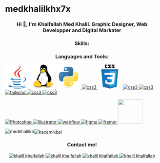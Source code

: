 # medkhalilkhx7x
<!DOCTYPE html>
<html lang="en">
<head>
    <meta charset="UTF-8">
    <meta name="viewport" content="width=device-width, initial-scale=1.0">
    
</head>
<body>
    
   
<h3 align="center"> Hi 👋, I'm Khalfallah Med Khalil. Graphic Designer, Web Developper and Digital Markater </h3>













<h3 align="center">Skills:</h3>
<p align="left">
<h3 align="center">Languages and Tools:</h3>
<p align="left">
 <a href="https://www.java.com" target="_blank" rel="noreferrer"> <img src="https://raw.githubusercontent.com/devicons/devicon/master/icons/java/java-original.svg" alt="java" width="80" height="80"/> </a>
     <a href="https://www.linux.org/" target="_blank" rel="noreferrer"> <img src="https://raw.githubusercontent.com/devicons/devicon/master/icons/linux/linux-original.svg" alt="linux" width="80" height="80"/> </a>
<a href="https://www.python.org" target="_blank" rel="noreferrer"> <img src="https://raw.githubusercontent.com/devicons/devicon/master/icons/python/python-original.svg" alt="python" width="80" height="80"/> </a>
      <a href="https://www.w3schools.com/html/" target="_blank" rel="noreferrer"> <img src="https://cdn.jsdelivr.net/gh/devicons/devicon@latest/icons/html5/html5-original.svg"  alt="css3" width="80" height="80"/> </a> 
 <a href="https://www.w3schools.com/css/" target="_blank" rel="noreferrer"> <img src="https://raw.githubusercontent.com/devicons/devicon/master/icons/css3/css3-original-wordmark.svg" alt="css3" width="80" height="80"/> </a> 
     <a href="https://www.w3schools.com/js/" target="_blank" rel="noreferrer">  <img src="https://cdn.jsdelivr.net/gh/devicons/devicon@latest/icons/javascript/javascript-original.svg" 
            alt="css3" width="80" height="80"/> </a> 
            <a href="https://www.w3schools.com/bootstrap/" target="_blank" rel="noreferrer"> 
            <img src="https://cdn.jsdelivr.net/gh/devicons/devicon@latest/icons/bootstrap/bootstrap-original.svg"  alt="css3" width="80" height="80"/> </a> 
            <a href="https://tailwindcss.com/" target="_blank" rel="noreferrer"> <img src="https://www.vectorlogo.zone/logos/tailwindcss/tailwindcss-icon.svg" alt="tailwind" width="80" height="80"/> </a>
     <a href="https://www.w3schools.com/react/" target="_blank" rel="noreferrer"> 
            <img src="https://cdn.jsdelivr.net/gh/devicons/devicon@latest/icons/react/react-original.svg"
            alt="css3" width="80" height="80"/> </a> 
     <a href="https://www.w3schools.com/git/" target="_blank" rel="noreferrer"> 
            <img src="https://cdn.jsdelivr.net/gh/devicons/devicon@latest/icons/git/git-plain-wordmark.svg" 
        alt="css3" width="80" height="80"/> </a> 
 
 <a href="https://www.photoshop.com/en" target="_blank" rel="noreferrer"> <img src="https://cdn.jsdelivr.net/gh/devicons/devicon@latest/icons/photoshop/photoshop-original.svg" alt="Photoshop" width="80" height="80"/> </a>
<a href="https://www.Illustrator.com/en" target="_blank" rel="noreferrer"> <img src="https://cdn.jsdelivr.net/gh/devicons/devicon@latest/icons/illustrator/illustrator-plain.svg"  alt="Illustrator" width="80" height="80"/> </a>
<a href="https://webflow.com/made-in-webflow" target="_blank" rel="noreferrer"> <img src="https://www.vectorlogo.zone/logos/webflow/webflow-icon.svg" alt="webflow" width="80" height="80" /> </a>
 <a href="https://www.figma.com/" target="_blank" rel="noreferrer"> <img src="https://www.vectorlogo.zone/logos/figma/figma-icon.svg" alt="figma" width="80" height="80"/> </a>
  <a href="https://www.framer.com/" target="_blank" rel="noreferrer"> <img src="https://www.vectorlogo.zone/logos/framer/framer-icon.svg" alt="framer" width="80" height="80"/> </a> 
  <a href= "https://wordpress.com/" target="_blank" rel="noreferrer"> <img src="https://cdn.jsdelivr.net/gh/devicons/devicon@latest/icons/wordpress/wordpress-plain-wordmark.svg" width="80" height="80"/></a>
</p>

<p><img align="left" src="https://github-readme-stats.vercel.app/api/top-langs?username=medkhalilkh&theme=blueberry&count_private=true&hide_border=true&line_height=20show_icons=true&locale=en&layout=compact" alt="medkhalilkh" /></p>

<p><img align="center" src="https://github-readme-stats.vercel.app/api?username=kacemikbel&theme=blueberry&count_private=true&hide_border=true&line_height=20show_icons=true&locale=en" alt="kacemikbel" /></p>



<h3 align="center">Contact me!</h3>
<p align="center">
<a href="https://www.linkedin.com/in/med-khalil-khalfallah-a1b15a236/" target="-blank"><img align="center" src="https://raw.githubusercontent.com/rahuldkjain/github-profile-readme-generator/master/src/images/icons/Social/linked-in-alt.svg" alt="khalil khalfallah" height="30" width="80" /></a>
<a href="https://www.instagram.com/medkhalilkhtx/" target="-blank"><img align="center" src="https://raw.githubusercontent.com/rahuldkjain/github-profile-readme-generator/master/src/images/icons/Social/instagram.svg" alt="khalil khalfallah" height="30" width="80" /></a>
<a href="https://www.behance.net/2bffacd7" target="-blank"><img align="center" src="https://raw.githubusercontent.com/rahuldkjain/github-profile-readme-generator/master/src/images/icons/Social/behance.svg" alt="khalil khalfallah" height="30" width="80" 
 </a>
    <a href="https://mail.google.com/mail/u/0/#inbox" target="-blank"><img align="center" src="https://cdn-icons-png.flaticon.com/512/5968/5968534.png" alt="khalil khalfallah" height="30" width="80"/>
 </a>
</p>

</body>
</html>
